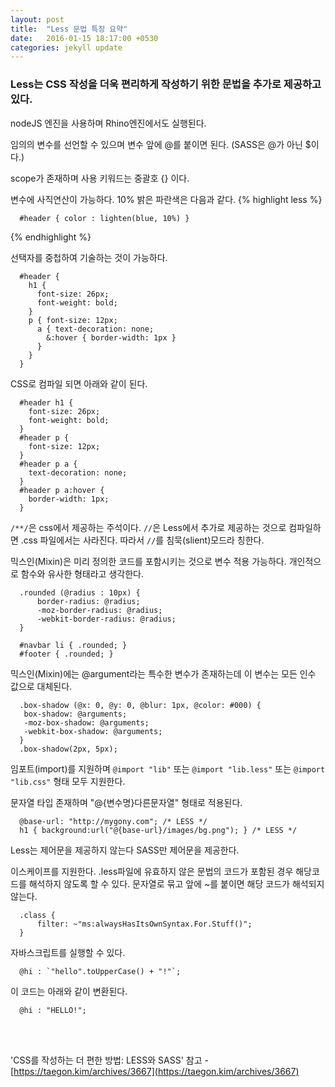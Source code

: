 ```yaml
---
layout: post
title:  "Less 문법 특징 요약"
date:   2016-01-15 18:17:00 +0530
categories: jekyll update
---
```


### Less는 CSS 작성을 더욱 편리하게 작성하기 위한 문법을 추가로 제공하고 있다.
nodeJS 엔진을 사용하며 Rhino엔진에서도 실행된다.<br>

임의의 변수를 선언할 수 있으며 변수 앞에 @를 붙이면 된다. (SASS은 @가 아닌 $이다.)<br>

scope가 존재하며 사용 키워드는 중괄호 {} 이다.<br>

변수에 사직연산이 가능하다. 10% 밝은 파란색은 다음과 같다.
{% highlight less %}
```
  #header { color : lighten(blue, 10%) }
```
{% endhighlight %}

선택자를 중첩하여 기술하는 것이 가능하다.
```
  #header {
    h1 {
      font-size: 26px;
      font-weight: bold;
    }
    p { font-size: 12px;
      a { text-decoration: none;
        &:hover { border-width: 1px }
      }
    }
  }
```

CSS로 컴파일 되면 아래와 같이 된다.
```
  #header h1 {
    font-size: 26px;
    font-weight: bold;
  }
  #header p {
    font-size: 12px;
  }
  #header p a {
    text-decoration: none;
  }
  #header p a:hover {
    border-width: 1px;
  }
```

```/**/```은 css에서 제공하는 주석이다.
```//```은 Less에서 추가로 제공하는 것으로 컴파일하면 .css 파일에서는 사라진다. 따라서 ```//```를 침묵(slient)모드라 칭한다.

믹스인(Mixin)은 미리 정의한 코드를 포함시키는 것으로 변수 적용 가능하다. 개인적으로 함수와 유사한 형태라고 생각한다.
```
  .rounded (@radius : 10px) {
      border-radius: @radius;
      -moz-border-radius: @radius;
      -webkit-border-radius: @radius;
  }
  
  #navbar li { .rounded; }
  #footer { .rounded; }
```

믹스인(Mixin)에는 @argument라는 특수한 변수가 존재하는데 이 변수는 모든 인수 값으로 대체된다.
```
  .box-shadow (@x: 0, @y: 0, @blur: 1px, @color: #000) {
   box-shadow: @arguments;
   -moz-box-shadow: @arguments;
   -webkit-box-shadow: @arguments;
  }
  .box-shadow(2px, 5px);
```

임포트(import)를 지원하며 ```@import "lib"``` 또는 ```@import "lib.less"``` 또는 ```@import "lib.css"``` 형태 모두 지원한다.

문자열 타입 존재하며 "@{변수명}다른문자열" 형태로 적용된다.
```less
  @base-url: "http://mygony.com"; /* LESS */
  h1 { background:url("@{base-url}/images/bg.png"); } /* LESS */
```

Less는 제어문을 제공하지 않는다 SASS만 제어문을 제공한다.

이스케이프를 지원한다.
.less파일에 유효하지 않은 문법의 코드가 포함된 경우 해당코드를 해석하지 않도록 할 수 있다.
문자열로 묶고 앞에 ~를 붙이면 해당 코드가 해석되지 않는다.
```
  .class {
      filter: ~"ms:alwaysHasItsOwnSyntax.For.Stuff()";
  }
```

자바스크립트를 실행할 수 있다.
```
  @hi : `"hello".toUpperCase() + "!"`;
```
이 코드는 아래와 같이 변환된다.
```
  @hi : "HELLO!";
```

<br><br>

'CSS를 작성하는 더 편한 방법: LESS와 SASS' 참고 - [https://taegon.kim/archives/3667](https://taegon.kim/archives/3667)
